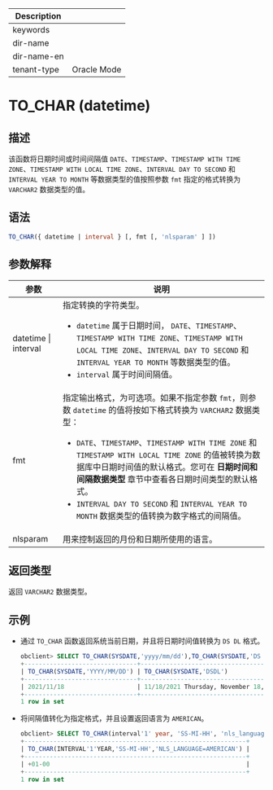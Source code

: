 | Description   |                 |
|---------------|-----------------|
| keywords      |                 |
| dir-name      |                 |
| dir-name-en   |                 |
| tenant-type   | Oracle Mode     |

# TO_CHAR (datetime)

## 描述

该函数将日期时间或时间间隔值 `DATE`、`TIMESTAMP`、`TIMESTAMP WITH TIME ZONE`、`TIMESTAMP WITH LOCAL TIME ZONE`、`INTERVAL DAY TO SECOND` 和 `INTERVAL YEAR TO MONTH` 等数据类型的值按照参数 `fmt` 指定的格式转换为 `VARCHAR2` 数据类型的值。

## 语法

```sql
TO_CHAR({ datetime | interval } [, fmt [, 'nlsparam' ] ])
```

## 参数解释

|          参数          |                                                                                                                                                                                                  说明                                                                                                                                                                                                   |
|----------------------|-------------------------------------------------------------------------------------------------------------------------------------------------------------------------------------------------------------------------------------------------------------------------------------------------------------------------------------------------------------------------------------------------------|
| datetime \| interval | 指定转换的字符类型。 <ul><li> `datetime` 属于日期时间， `DATE`、`TIMESTAMP`、`TIMESTAMP WITH TIME ZONE`、`TIMESTAMP WITH LOCAL TIME ZONE`、`INTERVAL DAY TO SECOND` 和 `INTERVAL YEAR TO MONTH` 等数据类型的值。   </li><li> `interval` 属于时间间隔值。</li></ul>                                                                                                |
| fmt                  | 指定输出格式，为可选项。如果不指定参数 `fmt`，则参数 `datetime` 的值将按如下格式转换为 `VARCHAR2` 数据类型： <ul><li> `DATE`、`TIMESTAMP`、`TIMESTAMP WITH TIME ZONE` 和 `TIMESTAMP WITH LOCAL TIME ZONE` 的值被转换为数据库中日期时间值的默认格式。您可在 **日期时间和间隔数据类型** 章节中查看各日期时间类型的默认格式。   </li><li> `INTERVAL DAY TO SECOND` 和 `INTERVAL YEAR TO MONTH` 数据类型的值转换为数字格式的间隔值。</li></ul>     |
| nlsparam             | 用来控制返回的月份和日期所使用的语言。                                                                                                                                                                                                                                                                                                                                                                                   |

## 返回类型

返回 `VARCHAR2` 数据类型。

## 示例

* 通过 `TO_CHAR` 函数返回系统当前日期，并且将日期时间值转换为 `DS DL` 格式。

  ```sql
  obclient> SELECT TO_CHAR(SYSDATE,'yyyy/mm/dd'),TO_CHAR(SYSDATE,'DS DL') FROM DUAL;
  +-------------------------------+----------------------------------------+
  | TO_CHAR(SYSDATE,'YYYY/MM/DD') | TO_CHAR(SYSDATE,'DSDL')                |
  +-------------------------------+----------------------------------------+
  | 2021/11/18                    | 11/18/2021 Thursday, November 18, 2021 |
  +-------------------------------+----------------------------------------+
  1 row in set
  ```

* 将间隔值转化为指定格式，并且设置返回语言为 `AMERICAN`。

  ```sql
  obclient> SELECT TO_CHAR(interval'1' year, 'SS-MI-HH', 'nls_language = AMERICAN') FROM DUAL;
  +-------------------------------------------------------------+
  | TO_CHAR(INTERVAL'1'YEAR,'SS-MI-HH','NLS_LANGUAGE=AMERICAN') |
  +-------------------------------------------------------------+
  | +01-00                                                      |
  +-------------------------------------------------------------+
  1 row in set
  ```
